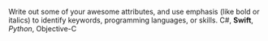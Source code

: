 Write out some of your awesome attributes, and use emphasis (like bold or italics) to identify keywords, programming languages, or skills. 
C#, **Swift**, _Python_, Objective-C

